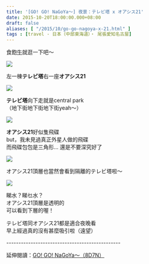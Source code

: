 ```yaml
---
title: '[GO! GO! NaGoYa～] 夜景：テレビ塔 x オアシス21'
date: 2015-10-20T18:00:00.000+08:00
draft: false
aliases: [ "/2015/10/go-go-nagoya-x-21.html" ]
tags : [travel - 日本（中部東海道）・ 尾張愛知名古屋]
---
```


食飽[牛](https://hidie.net/nagoya5i/)就逛一下吧～  

![](/images/nagoya5j.jpg)

左一棟**テレビ塔**右一座**オアシス21**  

![](/images/nagoya5j1.jpg)

**テレビ塔**向下走就是central park  
（地下街地下街地下街yeah～）  

![](/images/nagoya5j2.jpg)

**オアシス21**好似隻飛碟  
but，我未見過真正外星人做的飛碟  
而飛碟包包是三角形... 還是不要深究好了  

![](/images/nagoya5j3.jpg)

オアシス21頂層也當然會看到隔離的テレビ塔啦～  

![](/images/nagoya54j.jpg)

睇水？睇乜水？  
オアシス21頂層是透明的  
可以看到下層的喔！  
  
テレビ塔同オアシス21都是適合夜晚看  
早上經過真的沒有甚麼吸引啦（遠望）  
  
\-----------------------------------------------  
  
延伸閱讀：[GO! GO! NaGoYa～（8D7N）](https://hidie.net/nagoya8d7n/)
